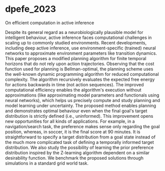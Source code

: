# dpefe_2023
On efficient computation in active inference

Despite its general regard as a neurobiologically plausible model for intelligent behaviour, 
active inference faces computational challenges in scaling up to commonly studied environments. 
Recent developments, including deep active inference, use environment-specific (trained) neural networks to 
approximate environment parameters like transition dynamics. 
This paper proposes a modified planning algorithm for finite temporal horizons that 
do not rely upon action trajectories. Observing that the cost function used for planning is Bellman-optimal, 
the planning scheme uses the well-known dynamic programming algorithm for reduced computational complexity. 
The algorithm recursively evaluates the expected free energy for actions backwards in time (not action sequences). 
The improved computational efficiency enables the algorithm's execution without approximations (like approximating model 
parameters and functionals using neural networks), which helps us precisely compute and study planning and model learning 
under uncertainty. The proposed method enables planning and demonstrates optimal behaviour even when the final goal's target 
distribution is strictly defined (i.e., uninformed). This improvement opens new opportunities for all kinds of applications. 
For example, in a navigation/search task, the preference makes sense only regarding the goal position, whereas, in soccer, 
it is the final score at 90 minutes. It is straightforward to specify a target distribution from a goal state instead of 
the much more complicated task of defining a temporally informed target distribution. We also study the possibility of 
learning the prior preference distribution inspired by the Z-learning algorithm dependent on a similar desirability function. 
We benchmark the proposed solutions through simulations in a standard grid world task.
